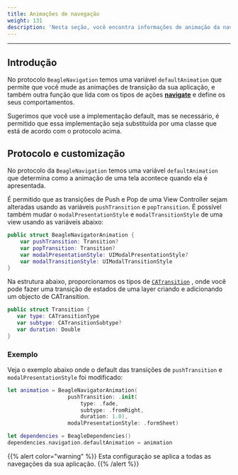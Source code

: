 ```yaml
---
title: Animações de navegação
weight: 131
description: 'Nesta seção, você encontra informações de animação da navegação entre telas.'
---
```


---

## Introdução

No protocolo `BeagleNavigation` temos uma variável `defaultAnimation` que permite que você mude as animações de transição da sua aplicação, e também outra função  que lida com os tipos de ações [**navigate**](../../../api/api-acoes/navigate/) e define os seus comportamentos. 

Sugerimos que você use a implementação default, mas se necessário, é permitido que essa implementação seja substituída por uma classe que está de acordo com o protocolo acima.

## Protocolo e customização

No protocolo da `BeagleNavigation` temos uma variável `defaultAnimation` que determina como a animação de uma tela acontece quando ela é apresentada.

É permitido que as transições de Push e Pop de uma View Controller sejam alteradas usando as variáveis `pushTransition` e `popTransition`. É possível também mudar o `modalPresentationStyle` e `modalTransitionStyle` de uma view usando as variáveis abaixo: 

```swift
public struct BeagleNavigatorAnimation {
    var pushTransition: Transition?
    var popTransition: Transition?
    var modalPresentationStyle: UIModalPresentationStyle?
    var modalTransitionStyle: UIModalTransitionStyle   
}
```

Na estrutura abaixo, proporcionamos os tipos de [`CATransition`](https://developer.apple.com/documentation/quartzcore/catransition) , onde você pode fazer uma transição de estados de uma layer criando e adicionando um objecto de CATransition.

```swift
public struct Transition {
   var type: CATransitionType
   var subtype: CATransitionSubtype?
   var duration: Double
}
```

### **Exemplo**

Veja o exemplo abaixo onde o default das transições de `pushTransition` e `modalPresentationStyle` foi modificado: 

```swift
let animation = BeagleNavigatorAnimation(
                   pushTransition: .init(
                       type: .fade, 
                       subtype: .fromRight, 
                       duration: 1.0), 
                   modalPresentationStyle: .formSheet)

let dependencies = BeagleDependencies()
dependencies.navigation.defaultAnimation = animation

```

{{% alert color="warning" %}}
Esta configuração se aplica a todas as navegações da sua aplicação.
{{% /alert %}}

